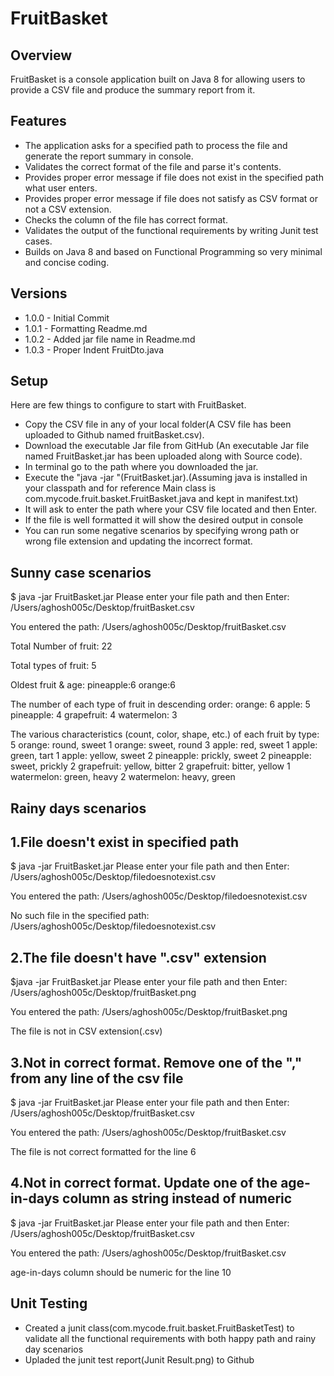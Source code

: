 # FruitBasket

## Overview
FruitBasket is a console application built on Java 8 for allowing users to provide a CSV file and produce the summary report from it.

## Features
 * The application asks for a specified path to process the file and generate the report summary in console. 
 * Validates the correct format of the file and parse it's contents.
 * Provides proper error message if file does not exist in the specified path what user enters.
 * Provides proper error message if file does not satisfy as CSV format or not a CSV extension. 
 * Checks the column of the file has correct format.
 * Validates the output of the functional requirements by writing Junit test cases.  
 * Builds on Java 8 and based on Functional Programming so very minimal and concise coding.

 
## Versions
 * 1.0.0 - Initial Commit
 * 1.0.1 - Formatting Readme.md
 * 1.0.2 - Added jar file name in Readme.md
 * 1.0.3 - Proper Indent  FruitDto.java

## Setup
Here are few things to configure to start with FruitBasket.
 * Copy the CSV file in any of your local folder(A CSV file has been uploaded to Github named fruitBasket.csv).
 * Download the executable Jar file from GitHub (An executable Jar file named FruitBasket.jar has been uploaded along with Source code).
 * In terminal go to the path where you downloaded the jar.
 * Execute the "java -jar <jar name>"(FruitBasket.jar).(Assuming java is installed in your classpath and for reference Main class is com.mycode.fruit.basket.FruitBasket.java and kept in manifest.txt)
 * It will ask to enter the path where your CSV file located and then Enter.
 * If the file is well formatted it will show the desired output in console
 * You can run some negative scenarios by specifying  wrong path or wrong file extension and updating the incorrect format. 

## Sunny case scenarios

$ java -jar FruitBasket.jar
Please enter your file path and then Enter: 
/Users/aghosh005c/Desktop/fruitBasket.csv

You entered the path: /Users/aghosh005c/Desktop/fruitBasket.csv

Total Number of fruit: 
22

Total types of fruit: 
5

Oldest fruit & age: 
pineapple:6
orange:6


The number of each type of fruit in descending order:
orange: 6
apple: 5
pineapple: 4
grapefruit: 4
watermelon: 3

The various characteristics (count, color, shape, etc.) of each fruit by type: 
5 orange: round, sweet
1 orange: sweet, round
3 apple: red, sweet
1 apple: green, tart
1 apple: yellow, sweet
2 pineapple: prickly, sweet
2 pineapple: sweet, prickly
2 grapefruit: yellow, bitter
2 grapefruit: bitter, yellow
1 watermelon: green, heavy
2 watermelon: heavy, green


## Rainy days scenarios

## 1.File doesn't exist in specified path

$ java -jar FruitBasket.jar
Please enter your file path and then Enter: 
/Users/aghosh005c/Desktop/filedoesnotexist.csv                                                  

You entered the path: /Users/aghosh005c/Desktop/filedoesnotexist.csv

No such file in the specified path: /Users/aghosh005c/Desktop/filedoesnotexist.csv

## 2.The file doesn't have ".csv" extension

$java -jar FruitBasket.jar
Please enter your file path and then Enter: 
/Users/aghosh005c/Desktop/fruitBasket.png

You entered the path: /Users/aghosh005c/Desktop/fruitBasket.png

The file is not in CSV extension(.csv)

## 3.Not in correct format. Remove one of the "," from any line of the csv file

$ java -jar FruitBasket.jar
Please enter your file path and then Enter: 
/Users/aghosh005c/Desktop/fruitBasket.csv

You entered the path: /Users/aghosh005c/Desktop/fruitBasket.csv

The file is not correct formatted for the line 6

## 4.Not in correct format. Update one of the age-in-days column as string instead of numeric

$ java -jar FruitBasket.jar
Please enter your file path and then Enter: 
/Users/aghosh005c/Desktop/fruitBasket.csv

You entered the path: /Users/aghosh005c/Desktop/fruitBasket.csv

age-in-days column should be numeric for the line 10

## Unit Testing
 * Created a junit class(com.mycode.fruit.basket.FruitBasketTest) to validate all the functional requirements with both happy path and rainy day scenarios
 * Upladed the junit test report(Junit Result.png) to Github 



 
